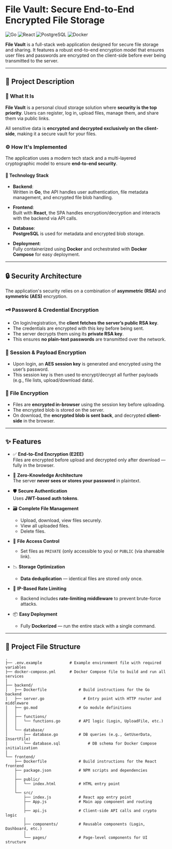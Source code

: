 # File Vault: Secure End-to-End Encrypted File Storage

![Go](https://img.shields.io/badge/Go-1.18+-00ADD8?style=for-the-badge&logo=go)
![React](https://img.shields.io/badge/React-18-61DAFB?style=for-the-badge&logo=react)
![PostgreSQL](https://img.shields.io/badge/PostgreSQL-14-336791?style=for-the-badge&logo=postgresql)
![Docker](https://img.shields.io/badge/Docker-Compose-2496ED?style=for-the-badge&logo=docker)

**File Vault** is a full-stack web application designed for secure file storage and sharing. It features a robust end-to-end encryption model that ensures user files and passwords are encrypted on the client-side before ever being transmitted to the server.

---

## 📘 Project Description

### 🔐 What It Is

**File Vault** is a personal cloud storage solution where **security is the top priority**. Users can register, log in, upload files, manage them, and share them via public links.

All sensitive data is **encrypted and decrypted exclusively on the client-side**, making it a secure vault for your files.

### ⚙️ How It's Implemented

The application uses a modern tech stack and a multi-layered cryptographic model to ensure **end-to-end security**.

#### 🧰 Technology Stack

- **Backend**:  
  Written in **Go**, the API handles user authentication, file metadata management, and encrypted file blob handling.

- **Frontend**:  
  Built with **React**, the SPA handles encryption/decryption and interacts with the backend via API calls.

- **Database**:  
  **PostgreSQL** is used for metadata and encrypted blob storage.

- **Deployment**:  
  Fully containerized using **Docker** and orchestrated with **Docker Compose** for easy deployment.

---

## 🔒 Security Architecture

The application's security relies on a combination of **asymmetric (RSA)** and **symmetric (AES)** encryption.

### 🗝️ Password & Credential Encryption

- On login/registration, the **client fetches the server’s public RSA key**.
- The credentials are encrypted with this key before being sent.
- The server decrypts them using its **private RSA key**.
- This ensures **no plain-text passwords** are transmitted over the network.

### 🔑 Session & Payload Encryption

- Upon login, an **AES session key** is generated and encrypted using the user’s password.
- This session key is then used to encrypt/decrypt all further payloads (e.g., file lists, upload/download data).

### 📁 File Encryption

- Files are **encrypted in-browser** using the session key before uploading.
- The encrypted blob is stored on the server.
- On download, the **encrypted blob is sent back**, and decrypted **client-side** in the browser.

---

## ✨ Features

- ✅ **End-to-End Encryption (E2EE)**  
  Files are encrypted before upload and decrypted only after download — fully in the browser.

- 🔐 **Zero-Knowledge Architecture**  
  The server **never sees or stores your password** in plaintext.

- 🛡️ **Secure Authentication**  
  Uses **JWT-based auth tokens**.

- 🗃️ **Complete File Management**
  - Upload, download, view files securely.
  - View all uploaded files.
  - Delete files.

- 🔗 **File Access Control**
  - Set files as `PRIVATE` (only accessible to you) or `PUBLIC` (via shareable link).

- 📉 **Storage Optimization**
  - **Data deduplication** — identical files are stored only once.

- 🚫 **IP-Based Rate Limiting**
  - Backend includes **rate-limiting middleware** to prevent brute-force attacks.

- 📦 **Easy Deployment**
  - Fully **Dockerized** — run the entire stack with a single command.

---

## 📁 Project File Structure

```plaintext
.
├── .env.example            # Example environment file with required variables
├── docker-compose.yml      # Docker Compose file to build and run all services
│
├── backend/
│   ├── Dockerfile              # Build instructions for the Go backend
│   ├── server.go                 # Entry point with HTTP router and middleware
│   ├── go.mod                  # Go module definitions
│   │
│   ├── functions/
│   │   └── functions.go        # API logic (Login, UploadFile, etc.)
│   │
│   └── database/
│       ├── database.go         # DB queries (e.g., GetUserData, InsertFile)
│       └── database.sql            # DB schema for Docker Compose initialization
│
└── frontend/
    ├── Dockerfile              # Build instructions for the React frontend
    ├── package.json            # NPM scripts and dependencies
    │
    ├── public/
    │   └── index.html          # HTML entry point
    │
    └── src/
        ├── index.js            # React app entry point
        ├── App.js              # Main app component and routing
        │
        ├── api.js              # Client-side API calls and crypto logic
        │
        ├── components/         # Reusable components (Login, Dashboard, etc.)
        │
        └── pages/              # Page-level components for UI structure
